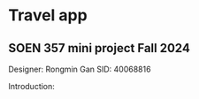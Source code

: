 Travel app
==

SOEN 357 mini project Fall 2024
--

Designer: Rongmin Gan 
SID: 40068816


Introduction:
